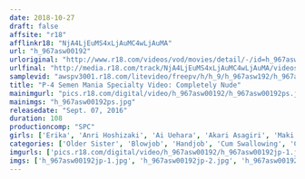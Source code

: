 ```yaml
---
date: 2018-10-27
draft: false
affsite: "r18"
afflinkr18: "NjA4LjEuMS4xLjAuMC4wLjAuMA"
url: "h_967asw00192"
urloriginal: "http://www.r18.com/videos/vod/movies/detail/-/id=h_967asw00192"
urlfinal: "http://media.r18.com/track/NjA4LjEuMS4xLjAuMC4wLjAuMA/videos/vod/movies/detail/-/id=h_967asw00192"
samplevid: "awspv3001.r18.com/litevideo/freepv/h/h_9/h_967asw192/h_967asw192_dmb_w.mp4"
title: "P-4 Semen Mania Specialty Video: Completely Nude"
mainimgurl: "pics.r18.com/digital/video/h_967asw00192/h_967asw00192ps.jpg"
mainimgs: "h_967asw00192ps.jpg"
releasedate: "Sept. 07, 2016"
duration: 108
productioncomp: "SPC"
girls: ['Erika', 'Anri Hoshizaki', 'Ai Uehara', 'Akari Asagiri', 'Maki Hoshikawa', 'Miku Abeno', 'Mai Tamaki', 'Kurumi Kashiwagi', 'Miu Mizuno']
categories: ['Older Sister', 'Blowjob', 'Handjob', 'Cum Swallowing', 'Compilation']
imgurls: ['pics.r18.com/digital/video/h_967asw00192/h_967asw00192jp-1.jpg', 'pics.r18.com/digital/video/h_967asw00192/h_967asw00192jp-2.jpg', 'pics.r18.com/digital/video/h_967asw00192/h_967asw00192jp-3.jpg', 'pics.r18.com/digital/video/h_967asw00192/h_967asw00192jp-4.jpg', 'pics.r18.com/digital/video/h_967asw00192/h_967asw00192jp-5.jpg', 'pics.r18.com/digital/video/h_967asw00192/h_967asw00192jp-6.jpg', 'pics.r18.com/digital/video/h_967asw00192/h_967asw00192jp-7.jpg', 'pics.r18.com/digital/video/h_967asw00192/h_967asw00192jp-8.jpg', 'pics.r18.com/digital/video/h_967asw00192/h_967asw00192jp-9.jpg', 'pics.r18.com/digital/video/h_967asw00192/h_967asw00192jp-10.jpg', 'pics.r18.com/digital/video/h_967asw00192/h_967asw00192jp-11.jpg', 'pics.r18.com/digital/video/h_967asw00192/h_967asw00192jp-12.jpg', 'pics.r18.com/digital/video/h_967asw00192/h_967asw00192jp-13.jpg', 'pics.r18.com/digital/video/h_967asw00192/h_967asw00192jp-14.jpg', 'pics.r18.com/digital/video/h_967asw00192/h_967asw00192jp-15.jpg', 'pics.r18.com/digital/video/h_967asw00192/h_967asw00192jp-16.jpg', 'pics.r18.com/digital/video/h_967asw00192/h_967asw00192jp-17.jpg', 'pics.r18.com/digital/video/h_967asw00192/h_967asw00192jp-18.jpg', 'pics.r18.com/digital/video/h_967asw00192/h_967asw00192jp-19.jpg', 'pics.r18.com/digital/video/h_967asw00192/h_967asw00192jp-20.jpg']
imgs: ['h_967asw00192jp-1.jpg', 'h_967asw00192jp-2.jpg', 'h_967asw00192jp-3.jpg', 'h_967asw00192jp-4.jpg', 'h_967asw00192jp-5.jpg', 'h_967asw00192jp-6.jpg', 'h_967asw00192jp-7.jpg', 'h_967asw00192jp-8.jpg', 'h_967asw00192jp-9.jpg', 'h_967asw00192jp-10.jpg', 'h_967asw00192jp-11.jpg', 'h_967asw00192jp-12.jpg', 'h_967asw00192jp-13.jpg', 'h_967asw00192jp-14.jpg', 'h_967asw00192jp-15.jpg', 'h_967asw00192jp-16.jpg', 'h_967asw00192jp-17.jpg', 'h_967asw00192jp-18.jpg', 'h_967asw00192jp-19.jpg', 'h_967asw00192jp-20.jpg']
---
```

